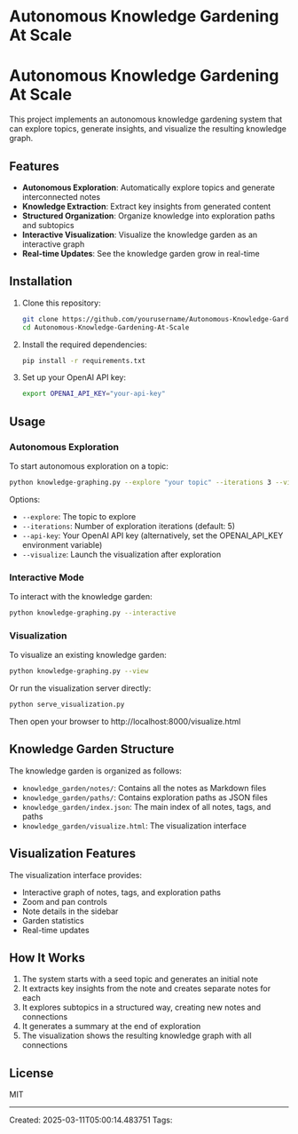 # Autonomous Knowledge Gardening At Scale

# Autonomous Knowledge Gardening At Scale

This project implements an autonomous knowledge gardening system that can explore topics, generate insights, and visualize the resulting knowledge graph.

## Features

- **Autonomous Exploration**: Automatically explore topics and generate interconnected notes
- **Knowledge Extraction**: Extract key insights from generated content
- **Structured Organization**: Organize knowledge into exploration paths and subtopics
- **Interactive Visualization**: Visualize the knowledge garden as an interactive graph
- **Real-time Updates**: See the knowledge garden grow in real-time

## Installation

1. Clone this repository:
   ```bash
   git clone https://github.com/yourusername/Autonomous-Knowledge-Gardening-At-Scale.git
   cd Autonomous-Knowledge-Gardening-At-Scale
   ```

2. Install the required dependencies:
   ```bash
   pip install -r requirements.txt
   ```

3. Set up your OpenAI API key:
   ```bash
   export OPENAI_API_KEY="your-api-key"
   ```

## Usage

### Autonomous Exploration

To start autonomous exploration on a topic:

```bash
python knowledge-graphing.py --explore "your topic" --iterations 3 --visualize
```

Options:
- `--explore`: The topic to explore
- `--iterations`: Number of exploration iterations (default: 5)
- `--api-key`: Your OpenAI API key (alternatively, set the OPENAI_API_KEY environment variable)
- `--visualize`: Launch the visualization after exploration

### Interactive Mode

To interact with the knowledge garden:

```bash
python knowledge-graphing.py --interactive
```

### Visualization

To visualize an existing knowledge garden:

```bash
python knowledge-graphing.py --view
```

Or run the visualization server directly:

```bash
python serve_visualization.py
```

Then open your browser to http://localhost:8000/visualize.html

## Knowledge Garden Structure

The knowledge garden is organized as follows:

- `knowledge_garden/notes/`: Contains all the notes as Markdown files
- `knowledge_garden/paths/`: Contains exploration paths as JSON files
- `knowledge_garden/index.json`: The main index of all notes, tags, and paths
- `knowledge_garden/visualize.html`: The visualization interface

## Visualization Features

The visualization interface provides:

- Interactive graph of notes, tags, and exploration paths
- Zoom and pan controls
- Note details in the sidebar
- Garden statistics
- Real-time updates

## How It Works

1. The system starts with a seed topic and generates an initial note
2. It extracts key insights from the note and creates separate notes for each
3. It explores subtopics in a structured way, creating new notes and connections
4. It generates a summary at the end of exploration
5. The visualization shows the resulting knowledge graph with all connections

## License

MIT 

---
Created: 2025-03-11T05:00:14.483751
Tags: 
